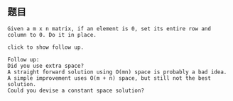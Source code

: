 ##  题目
    Given a m x n matrix, if an element is 0, set its entire row and column to 0. Do it in place.

    click to show follow up.

    Follow up:
    Did you use extra space?
    A straight forward solution using O(mn) space is probably a bad idea.
    A simple improvement uses O(m + n) space, but still not the best solution.
    Could you devise a constant space solution?
